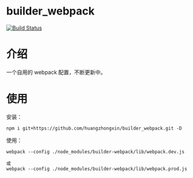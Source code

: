 # builder_webpack

[![Build Status](https://travis-ci.com/huangzhongxin/builder_webpack.svg?token=NysrZQwrV1Xsq1Ptkarv&branch=master)](https://travis-ci.com/huangzhongxin/builder_webpack)

# 介绍
一个自用的 webpack 配置，不断更新中。


# 使用
安装：
```
npm i git+https://github.com/huangzhongxin/builder_webpack.git -D
```

使用：
```
webpack --config ./node_modules/builder-webpack/lib/webpack.dev.js

或
webpack --config ./node_modules/builder-webpack/lib/webpack.prod.js
```